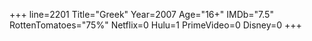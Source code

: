 +++
line=2201
Title="Greek"
Year=2007
Age="16+"
IMDb="7.5"
RottenTomatoes="75%"
Netflix=0
Hulu=1
PrimeVideo=0
Disney=0
+++

